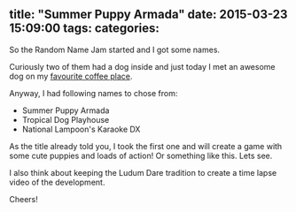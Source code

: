 title: "Summer Puppy Armada"
date: 2015-03-23 15:09:00
tags:
categories:
---


So the Random Name Jam started and I got some names.

Curiously two of them had a dog inside and just today I met an awesome dog on my [favourite coffee place](https://www.here.com/deutschland/berlin/coffee-tea/bonanza-coffee-heroes--276u33dc-5ebd4871d9b64642a11270813bc3d449?msg=Bonanza%20Coffee%20Heroes&map=52.53996,13.40545,16,grey).

Anyway, I had following names to chose from:
  * Summer Puppy Armada
  * Tropical Dog Playhouse
  * National Lampoon's Karaoke DX

As the title already told you, I took the first one and will create a game with some cute puppies and loads of action! Or something like this. Lets see.

I also think about keeping the Ludum Dare tradition to create a time lapse video of the development.


Cheers!
